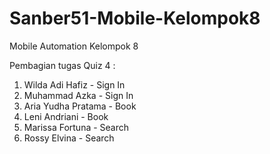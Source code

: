 # Sanber51-Mobile-Kelompok8
Mobile Automation Kelompok 8

Pembagian tugas Quiz 4 :

1. Wilda Adi Hafiz - Sign In
2. Muhammad Azka - Sign In
3. Aria Yudha Pratama - Book
4. Leni Andriani - Book
5. Marissa Fortuna - Search
6. Rossy Elvina - Search